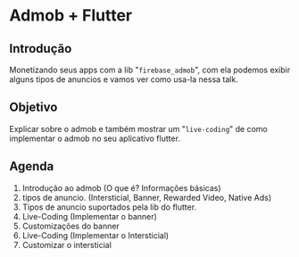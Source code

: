 # Admob + Flutter

## Introdução

Monetizando seus apps com a lib "`firebase_admob`", com ela podemos exibir alguns tipos de anuncios e vamos ver como usa-la nessa talk.

## Objetivo

Explicar sobre o admob e também mostrar um "`live-coding`" de como implementar o admob no seu aplicativo flutter.

## Agenda

1. Introdução ao admob (O que é? Informações básicas)
2. tipos de anuncio. (Intersticial, Banner, Rewarded Video, Native Ads)
3. Tipos de anuncio suportados pela lib do flutter.
4. Live-Coding (Implementar o banner)
5. Customizações do banner
6. Live-Coding (Implementar o Intersticial)
7. Customizar o intersticial

